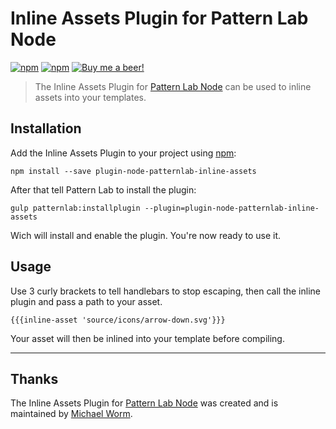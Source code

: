 # Inline Assets Plugin for Pattern Lab Node

[![npm](https://img.shields.io/npm/v/plugin-node-patternlab-inline-assets.svg?maxAge=86400)](https://www.npmjs.com/package/plugin-node-patternlab-inline-assets) 
[![npm](https://img.shields.io/npm/dt/plugin-node-patternlab-inline-assets.svg?maxAge=86400)](https://www.npmjs.com/package/plugin-node-patternlab-inline-assets) 
[![Buy me a beer!](https://img.shields.io/badge/Buy%20me%20a%20beer!-%F0%9F%8D%BA-yellow.svg)](https://www.paypal.me/Miw0)

> The Inline Assets Plugin for [Pattern Lab Node](https://github.com/pattern-lab/patternlab-node) can be used to inline assets into your templates.

## Installation

Add the Inline Assets Plugin to your project using [npm](http://npmjs.com/):

    npm install --save plugin-node-patternlab-inline-assets
 
After that tell Pattern Lab to install the plugin:

    gulp patternlab:installplugin --plugin=plugin-node-patternlab-inline-assets
    
Wich will install and enable the plugin. You're now ready to use it.

## Usage
Use 3 curly brackets to tell handlebars to stop escaping, then call the inline plugin and pass a path to your asset.

    {{{inline-asset 'source/icons/arrow-down.svg'}}}
    
Your asset will then be inlined into your template before compiling.

***

## Thanks

The Inline Assets Plugin for [Pattern Lab Node](https://github.com/pattern-lab/patternlab-node) was created and is maintained by [Michael Worm](https://github.com/Miw0).
